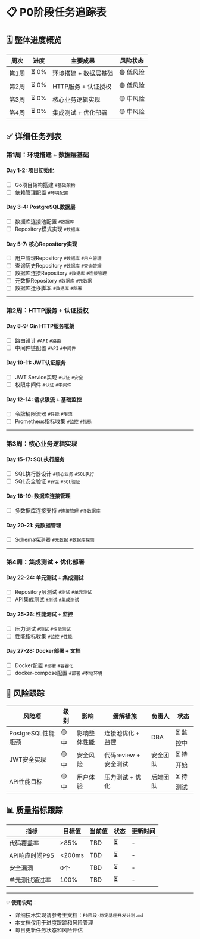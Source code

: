 # 📋 P0阶段任务追踪表

## 🗓️ 整体进度概览

| 周次 | 进度 | 主要成果 | 风险状态 |
|-----|------|---------|---------|
| 第1周 | ⏳ 0% | 环境搭建 + 数据层基础 | 🟢 低风险 |
| 第2周 | ⏳ 0% | HTTP服务 + 认证授权 | 🟢 低风险 |
| 第3周 | ⏳ 0% | 核心业务逻辑实现 | 🟡 中风险 |
| 第4周 | ⏳ 0% | 集成测试 + 优化部署 | 🟡 中风险 |

## ✅ 详细任务列表

### 第1周：环境搭建 + 数据层基础

#### Day 1-2: 项目初始化
- [ ] Go项目架构搭建 `#基础架构`
- [ ] 依赖管理配置 `#环境配置`

#### Day 3-4: PostgreSQL数据层
- [ ] 数据库连接池配置 `#数据库`
- [ ] Repository模式实现 `#数据库`

#### Day 5-7: 核心Repository实现
- [ ] 用户管理Repository `#数据库` `#用户管理`
- [ ] 查询历史Repository `#数据库` `#查询管理`
- [ ] 数据库连接Repository `#数据库` `#连接管理`
- [ ] 元数据Repository `#数据库` `#元数据`
- [ ] 数据库迁移脚本 `#数据库` `#部署`

---

### 第2周：HTTP服务 + 认证授权

#### Day 8-9: Gin HTTP服务框架
- [ ] 路由设计 `#API` `#路由`
- [ ] 中间件链配置 `#API` `#中间件`

#### Day 10-11: JWT认证服务
- [ ] JWT Service实现 `#认证` `#安全`
- [ ] 权限中间件 `#认证` `#中间件`

#### Day 12-14: 请求限流 + 基础监控
- [ ] 令牌桶限流器 `#性能` `#限流`
- [ ] Prometheus指标收集 `#监控` `#指标`

---

### 第3周：核心业务逻辑实现

#### Day 15-17: SQL执行服务
- [ ] SQL执行器设计 `#核心业务` `#SQL执行`
- [ ] SQL安全验证 `#安全` `#SQL验证`

#### Day 18-19: 数据库连接管理
- [ ] 多数据库连接支持 `#连接管理` `#多数据库`

#### Day 20-21: 元数据管理
- [ ] Schema探测器 `#元数据` `#数据库探测`

---

### 第4周：集成测试 + 优化部署

#### Day 22-24: 单元测试 + 集成测试
- [ ] Repository层测试 `#测试` `#单元测试`
- [ ] API集成测试 `#测试` `#集成测试`

#### Day 25-26: 性能测试 + 监控
- [ ] 压力测试 `#测试` `#性能测试`
- [ ] 性能指标收集 `#监控` `#性能`

#### Day 27-28: Docker部署 + 文档
- [ ] Docker配置 `#部署` `#容器化`
- [ ] docker-compose配置 `#部署` `#本地环境`

## 🚨 风险跟踪

| 风险项 | 级别 | 影响 | 缓解措施 | 负责人 | 状态 |
|-------|------|------|---------|-------|------|
| PostgreSQL性能瓶颈 | 🟡 中 | 影响整体性能 | 连接池优化 + 监控 | DBA | ⏳ 监控中 |
| JWT安全实现 | 🟡 中 | 安全风险 | 代码review + 安全测试 | 安全团队 | ⏳ 待开始 |
| API性能目标 | 🟡 中 | 用户体验 | 压力测试 + 优化 | 后端团队 | ⏳ 待测试 |

## 📊 质量指标跟踪

| 指标 | 目标值 | 当前值 | 状态 | 更新时间 |
|------|-------|-------|------|---------|
| 代码覆盖率 | >85% | TBD | ⏳ | - |
| API响应时间P95 | <200ms | TBD | ⏳ | - |
| 安全漏洞 | 0个 | TBD | ⏳ | - |
| 单元测试通过率 | 100% | TBD | ⏳ | - |

---

💡 **使用说明**：
- 详细技术实现请参考主文档：`P0阶段-稳定基座开发计划.md`
- 本文档仅用于进度跟踪和风险管理
- 每日更新任务状态和风险评估
